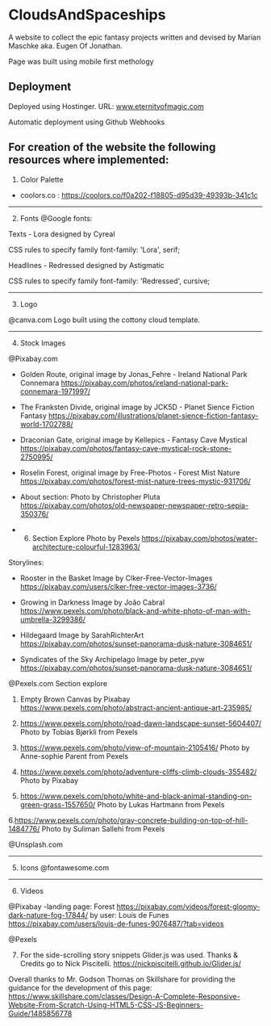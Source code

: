 # CloudsAndSpaceships

A website to collect the epic fantasy projects written and devised by Marian Maschke aka. Eugen Of Jonathan.

Page was built using mobile first methology

## Deployment

Deployed using Hostinger.
URL: www.eternityofmagic.com

Automatic deployment using Github Webhooks

## For creation of the website the following resources where implemented:

1. Color Palette

- coolors.co : https://coolors.co/f0a202-f18805-d95d39-49393b-341c1c

---

2. Fonts @Google fonts:

Texts - Lora designed by Cyreal

<link rel="preconnect" href="https://fonts.gstatic.com">
<link href="https://fonts.googleapis.com/css2?family=Lora:ital,wght@0,400;0,500;0,700;1,600&display=swap" rel="stylesheet">

CSS rules to specify family
font-family: 'Lora', serif;

Headlines - Redressed designed by Astigmatic

<link rel="preconnect" href="https://fonts.gstatic.com">
<link href="https://fonts.googleapis.com/css2?family=Redressed&display=swap" rel="stylesheet">

CSS rules to specify family
font-family: 'Redressed', cursive;

---

3. Logo

@canva.com
Logo built using the cottony cloud template.

---

4. Stock Images

@Pixabay.com

- Golden Route, original image by Jonas_Fehre - Ireland National Park Connemara
  https://pixabay.com/photos/ireland-national-park-connemara-1971997/

- The Franksten Divide, original image by JCK5D - Planet Sience Fiction Fantasy
  https://pixabay.com/illustrations/planet-sience-fiction-fantasy-world-1702788/

- Draconian Gate, original image by Kellepics - Fantasy Cave Mystical
  https://pixabay.com/photos/fantasy-cave-mystical-rock-stone-2750995/

- Roselin Forest, original image by Free-Photos - Forest Mist Nature
  https://pixabay.com/photos/forest-mist-nature-trees-mystic-931706/

- About section: Photo by Christopher Pluta
  https://pixabay.com/photos/old-newspaper-newspaper-retro-sepia-350376/

- 6. Section Explore Photo by Pexels
     https://pixabay.com/photos/water-architecture-colourful-1283963/

Storylines:

- Rooster in the Basket
  Image by Clker-Free-Vector-Images
  https://pixabay.com/users/clker-free-vector-images-3736/

- Growing in Darkness
  Image by João Cabral
  https://www.pexels.com/photo/black-and-white-photo-of-man-with-umbrella-3299386/

- Hildegaard
  Image by SarahRichterArt
  https://pixabay.com/photos/sunset-panorama-dusk-nature-3084651/

- Syndicates of the Sky Archipelago
  Image by peter_pyw
  https://pixabay.com/photos/sunset-panorama-dusk-nature-3084651/

@Pexels.com
Section explore

1. Empty Brown Canvas by Pixabay
   https://www.pexels.com/photo/abstract-ancient-antique-art-235985/

2. https://www.pexels.com/photo/road-dawn-landscape-sunset-5604407/
   Photo by Tobias Bjørkli from Pexels

3. https://www.pexels.com/photo/view-of-mountain-2105416/
   Photo by Anne-sophie Parent from Pexels

4. https://www.pexels.com/photo/adventure-cliffs-climb-clouds-355482/
   Photo by Pixabay

5. https://www.pexels.com/photo/white-and-black-animal-standing-on-green-grass-1557650/
   Photo by Lukas Hartmann from Pexels

6.https://www.pexels.com/photo/gray-concrete-building-on-top-of-hill-1484776/
Photo by Suliman Sallehi from Pexels

@Unsplash.com

---

5. Icons
   @fontawesome.com

---

6. Videos

@Pixabay
-landing page: Forest https://pixabay.com/videos/forest-gloomy-dark-nature-fog-17844/
by user: Louis de Funes
https://pixabay.com/users/louis-de-funes-9076487/?tab=videos

@Pexels

7. For the side-scrolling story snippets Glider.js was used. Thanks & Credits go to Nick Piscitelli.
   https://nickpiscitelli.github.io/Glider.js/

Overall thanks to Mr. Godson Thomas on Skillshare for providing the guidance for the development of this page:
https://www.skillshare.com/classes/Design-A-Complete-Responsive-Website-From-Scratch-Using-HTML5-CSS-JS-Beginners-Guide/1485856778
